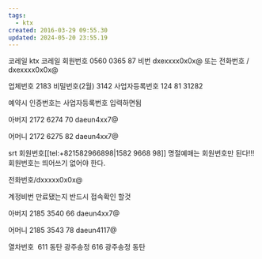 ```yaml
---
tags:
  - ktx
created: 2016-03-29 09:55.30
updated: 2024-05-20 23:55.19
---
```




코레일
ktx
코레일 회원번호 0560 0365 87
비번 dxexxxx0x0x@
또는
전화번호 / dxexxxx0x0x@

업체번호 2183
비밀번호(2월) 3142
사업자등록번호 124 81 31282

예약시 인증번호는 사업자등록번호 입력하면됨

아버지
2172 6274 70
daeun4xx7@

어머니
2172 6275 82
daeun4xx7@

srt
회원번호[[tel:+821582966898|1582 9668 98]] 명절예매는 회원번호만 된다!!!
회원번호는 띄어쓰기 없어야 한다.

전화번호/dxxxxx0x0x@

계정비번 만료됐는지 반드시 접속확인 할것

아버지
2185 3540 66
daeun4xx7@

어머니
2185 3543 78
daeun4117@

열차번호 
611 동탄 광주송정
616 광주송정 동탄
